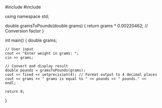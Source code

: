 #include <iostream>
#include <iomanip>

using namespace std;

double gramsToPounds(double grams) {
    return grams * 0.00220462; // Conversion factor
}

int main() {
    double grams;
    
    // User input
    cout << "Enter weight in grams: ";
    cin >> grams;

    // Convert and display result
    double pounds = gramsToPounds(grams);
    cout << fixed << setprecision(4); // Format output to 4 decimal places
    cout << grams << " grams is equal to " << pounds << " pounds." << endl;

    return 0;
}
